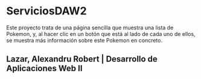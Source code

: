 # ServiciosDAW2

Este proyecto trata de una página sencilla que muestra una lista de Pokemon, y, al hacer clic en un botón que está al lado de cada uno de ellos, se muestra más información sobre este Pokemon en concreto.

## Lazar, Alexandru Robert | Desarrollo de Aplicaciones Web II
